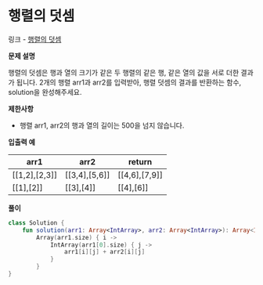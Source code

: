 # 행렬의 덧셈

링크 - [행렬의 덧셈](https://school.programmers.co.kr/learn/courses/30/lessons/12950)

**문제 설명**

행렬의 덧셈은 행과 열의 크기가 같은 두 행렬의 같은 행, 같은 열의 값을 서로 더한 결과가 됩니다. 2개의 행렬 arr1과 arr2를 입력받아, 행렬 덧셈의 결과를 반환하는 함수, solution을 완성해주세요.

****제한사항****

- 행렬 arr1, arr2의 행과 열의 길이는 500을 넘지 않습니다.

****입출력 예****

| arr1 | arr2 | return |
| --- | --- | --- |
| [[1,2],[2,3]] | [[3,4],[5,6]] | [[4,6],[7,9]] |
| [[1],[2]] | [[3],[4]] | [[4],[6]] |

**풀이**

```kotlin
class Solution {
    fun solution(arr1: Array<IntArray>, arr2: Array<IntArray>): Array<IntArray> =
        Array(arr1.size) { i ->
            IntArray(arr1[0].size) { j ->
                arr1[i][j] + arr2[i][j]
            }
        }
}
```